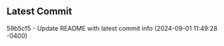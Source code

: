 
## Latest Commit
59b5cf5 - Update README with latest commit info (2024-09-01 11:49:28 -0400) <Yunxi-Zhou>
